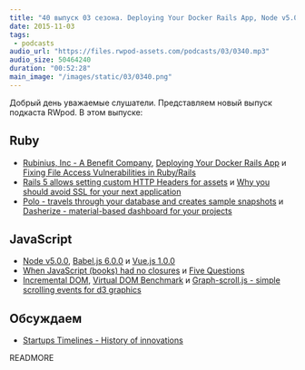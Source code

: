 ```yaml
---
title: "40 выпуск 03 сезона. Deploying Your Docker Rails App, Node v5.0.0, Babel.js 6, Vue.js 1.0.0, Graph-scroll.js и прочее"
date: 2015-11-03
tags:
 - podcasts
audio_url: "https://files.rwpod-assets.com/podcasts/03/0340.mp3"
audio_size: 50464240
duration: "00:52:28"
main_image: "/images/static/03/0340.png"
---
```


Добрый день уважаемые слушатели. Представляем новый выпуск подкаста RWpod. В этом выпуске:

## Ruby

 - [Rubinius, Inc - A Benefit Company](http://rubini.us/2015/10/27/rubinius-inc-a-benefit-company/), [Deploying Your Docker Rails App](http://blog.codeship.com/deploying-docker-rails-app/) и [Fixing File Access Vulnerabilities in Ruby/Rails](http://gavinmiller.io/2015/fixing-file-access-vulnerabilities-in-ruby-and-rails/)
 - [Rails 5 allows setting custom HTTP Headers for assets](http://blog.bigbinary.com/2015/10/31/rails-5-allows-setting-custom-http-headers-for-assets.html) и [Why you should avoid SSL for your next application](https://www.cossacklabs.com/avoid-ssl-for-your-next-app.html)
 - [Polo - travels through your database and creates sample snapshots](https://github.com/IFTTT/polo) и [Dasherize - material-based dashboard for your projects](https://www.dasherize.com/)


## JavaScript

 - [Node v5.0.0](https://nodejs.org/en/blog/release/v5.0.0/), [Babel.js 6.0.0](http://babeljs.io/blog/2015/10/29/6.0.0/) и [Vue.js 1.0.0](http://vuejs.org/2015/10/26/1.0.0-release/)
 - [When JavaScript (books) had no closures](http://itturnsout.com/when-javascript-books-had-no-closures/) и [Five Questions](http://rmurphey.com/blog/2015/10/08/five-questions/)
 - [Incremental DOM](http://google.github.io/incremental-dom/#about), [Virtual DOM Benchmark](http://vdom-benchmark.github.io/vdom-benchmark/) и [Graph-scroll.js - simple scrolling events for d3 graphics](http://1wheel.github.io/graph-scroll/)

## Обсуждаем

 - [Startups Timelines - History of innovations](http://www.startlin.es/)

READMORE


